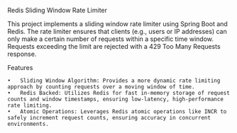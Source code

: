 Redis Sliding Window Rate Limiter

This project implements a sliding window rate limiter using Spring Boot and Redis. The rate limiter ensures that clients (e.g., users or IP addresses) can only make a certain number of requests within a specific time window. Requests exceeding the limit are rejected with a 429 Too Many Requests response.

Features

	•	Sliding Window Algorithm: Provides a more dynamic rate limiting approach by counting requests over a moving window of time.
	•	Redis Backed: Utilizes Redis for fast in-memory storage of request counts and window timestamps, ensuring low-latency, high-performance rate limiting.
	•	Atomic Operations: Leverages Redis atomic operations like INCR to safely increment request counts, ensuring accuracy in concurrent environments.
 
